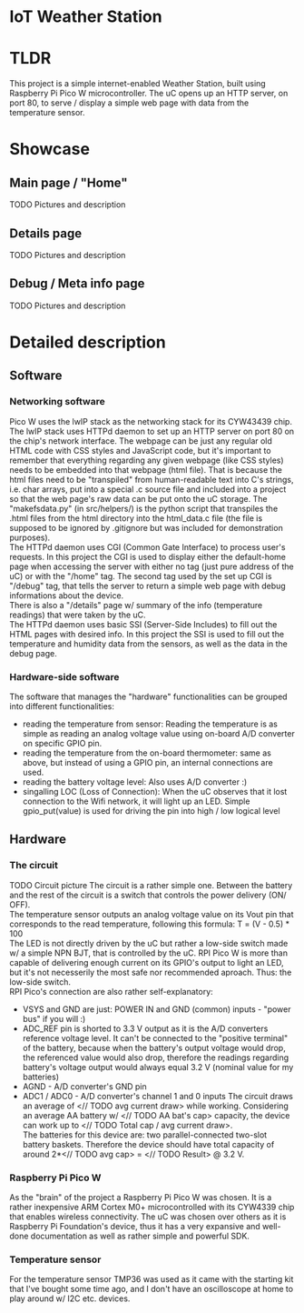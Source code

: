 # IoT Weather Station

# TLDR
This project is a simple internet-enabled Weather Station, built using Raspberry Pi Pico W microcontroller. The uC opens up an HTTP server, on port 80, to serve / display a simple web page with data from the temperature sensor.

# Showcase

## Main page / "Home"
TODO Pictures and description

## Details page
TODO Pictures and description

## Debug / Meta info page
TODO Pictures and description

# Detailed description

## Software

### Networking software
Pico W uses the lwIP stack as the networking stack for its CYW43439 chip.<br>
The lwIP stack uses HTTPd daemon to set up an HTTP server on port 80 on the chip's 
network interface. 
The webpage can be just any regular old HTML code with CSS styles and JavaScript 
code, but it's important to remember that everything regarding any given webpage (like 
CSS styles) needs to be embedded into that webpage (html file). That is because the html 
files need to be "transpiled" from human-readable text into C's strings, i.e. char arrays,
put into a special .c source file and included into a project so that the web page's
raw data can be put onto the uC storage. The "makefsdata.py" (in src/helpers/) is the python script 
that transpiles the .html files from the html directory into the html_data.c file (the 
file is supposed to be ignored by .gitignore but was included for demonstration 
purposes).<br>
The HTTPd daemon uses CGI (Common Gate Interface) to process user's requests. In this 
project the CGI is used to display either the default-home page when accessing the 
server with either no tag (just pure address of the uC) or with the "/home" tag. The 
second tag used by the set up CGI is "/debug" tag, that tells the server to return a 
simple web page with debug informations about the device.<br>
There is also a "/details" page w/ summary of the info (temperature readings) that were
taken by the uC.<br>
The HTTPd daemon uses basic SSI (Server-Side Includes) to fill out the HTML pages with 
desired info. In this project the SSI is used to fill out the temperature and humidity 
data from the sensors, as well as the data in the debug page.<br>


### Hardware-side software
The software that manages the "hardware" functionalities can be grouped into different
functionalities: <br>
- reading the temperature from sensor: Reading the temperature is as simple as reading 
an analog voltage value using on-board A/D converter on specific GPIO pin.
- reading the temperature from the on-board thermometer: same as above, but instead of 
using a GPIO pin, an internal connections are used.
- reading the battery voltage level: Also uses A/D converter :)
- singalling LOC (Loss of Connection): When the uC observes that it lost connection
to the Wifi network, it will light up an LED. Simple gpio_put(value) is used for driving
the pin into high / low logical level

## Hardware

### The circuit
TODO Circuit picture
The circuit is a rather simple one. Between the battery and the rest of the circuit is a 
switch that controls the power delivery (ON/ OFF).<br>
The temperature sensor outputs an analog voltage value on its Vout pin that corresponds 
to the read temperature, following this formula: T = (V - 0.5) * 100<br>
The LED is not directly driven by the uC but rather a low-side switch made w/ a simple
NPN BJT, that is controlled by the uC. RPI Pico W is more than capable of delivering 
enough current on its GPIO's output to light an LED, but it's not necesserily the most 
safe nor recommended aproach. Thus: the low-side switch.<br>
RPI Pico's connection are also rather self-explanatory:<br>
- VSYS and GND are just: POWER IN and GND (common) inputs - "power bus" if you will :)<br>
- ADC_REF pin is shorted to 3.3 V output as it is the A/D converters reference voltage 
level. It can't be connected to the "positive terminal" of the battery, because when the
battery's output voltage would drop, the referenced value would also drop, therefore the 
readings regarding battery's voltage output would always equal 3.2 V (nominal value for
 my batteries)
- AGND - A/D converter's GND pin 
- ADC1 / ADC0 - A/D converter's channel 1 and 0 inputs
The circuit draws an average of <// TODO avg current draw> while working. Considering an average AA battery w/
<// TODO AA bat's cap> capacity, the device can work up to <// TODO Total cap / avg current draw>.<br>
The batteries for this device are: two parallel-connected two-slot battery baskets. Therefore 
the device should have total capacity of around 2*<// TODO avg cap> = <// TODO Result> @ 3.2 V.

### Raspberry Pi Pico W
As the "brain" of the project a Raspberry Pi Pico W was chosen. It is a rather inexpensive 
ARM Cortex M0+ microcontrolled with its CYW4339 chip that enables wireless connectivity. 
The uC was chosen over others as it is Raspberry Pi Foundation's device, thus it has a very 
expansive and well-done documentation as well as rather simple and powerful SDK.

### Temperature sensor
For the temperature sensor TMP36 was used as it came with the starting kit that I've 
bought some time ago, and I don't have an oscilloscope at home to play around w/ I2C etc.
devices.
